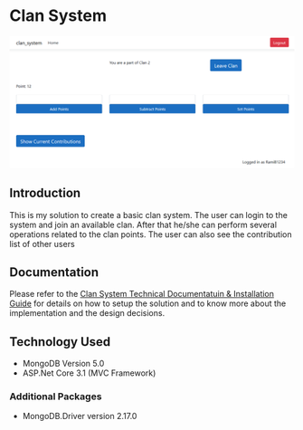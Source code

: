 # Clan System
![clan-system](https://github.com/RamiB1234/clan-system/blob/master/screenshot.png?raw=true "clan-system")
## Introduction

This is my solution to create a basic clan system. The user can login to the system and join an available clan. After that he/she can perform several operations related to the clan points. The user can also see the contribution list of other users

## Documentation

Please refer to the [Clan System Technical Documentatuin & Installation Guide](https://raw.githubusercontent.com/RamiB1234/clan-system/master/documentation/Clan%20System%20Technical%20Documentation%20%26%20Installation%20Guide.pdf) for details on how to setup the solution and to know more about the implementation and the design decisions.

## Technology Used
- MongoDB Version 5.0
- ASP.Net Core 3.1 (MVC Framework)

### Additional Packages
- MongoDB.Driver version 2.17.0
